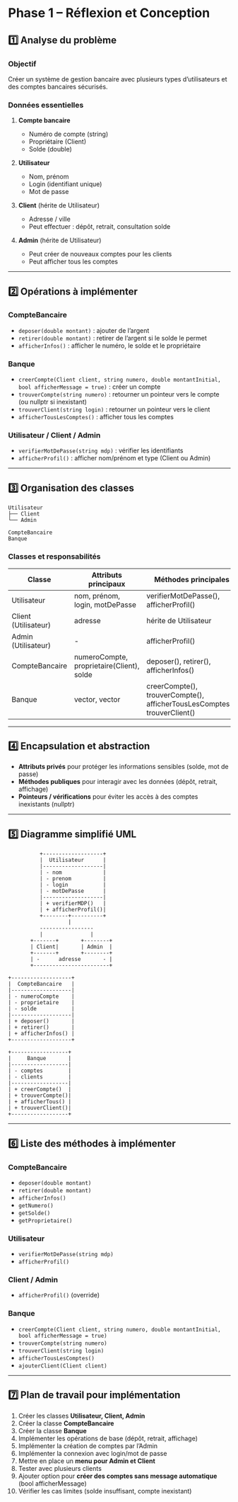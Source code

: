 # **Phase 1 – Réflexion et Conception**

## **1️⃣ Analyse du problème**

### **Objectif**

Créer un système de gestion bancaire avec plusieurs types d’utilisateurs et des comptes bancaires sécurisés.

### **Données essentielles**

1. **Compte bancaire**

   * Numéro de compte (string)
   * Propriétaire (Client)
   * Solde (double)

2. **Utilisateur**

   * Nom, prénom
   * Login (identifiant unique)
   * Mot de passe

3. **Client** (hérite de Utilisateur)

   * Adresse / ville
   * Peut effectuer : dépôt, retrait, consultation solde

4. **Admin** (hérite de Utilisateur)

   * Peut créer de nouveaux comptes pour les clients
   * Peut afficher tous les comptes

---

## **2️⃣ Opérations à implémenter**

### **CompteBancaire**

* `deposer(double montant)` : ajouter de l’argent
* `retirer(double montant)` : retirer de l’argent si le solde le permet
* `afficherInfos()` : afficher le numéro, le solde et le propriétaire

### **Banque**

* `creerCompte(Client client, string numero, double montantInitial, bool afficherMessage = true)` : créer un compte
* `trouverCompte(string numero)` : retourner un pointeur vers le compte (ou nullptr si inexistant)
* `trouverClient(string login)` : retourner un pointeur vers le client
* `afficherTousLesComptes()` : afficher tous les comptes

### **Utilisateur / Client / Admin**

* `verifierMotDePasse(string mdp)` : vérifier les identifiants
* `afficherProfil()` : afficher nom/prénom et type (Client ou Admin)

---

## **3️⃣ Organisation des classes**

```
Utilisateur
├── Client
└── Admin

CompteBancaire
Banque
```

### **Classes et responsabilités**

| Classe               | Attributs principaux                      | Méthodes principales                                                      |
| -------------------- | ----------------------------------------- | ------------------------------------------------------------------------- |
| Utilisateur          | nom, prénom, login, motDePasse            | verifierMotDePasse(), afficherProfil()                                    |
| Client (Utilisateur) | adresse                                   | hérite de Utilisateur                                                     |
| Admin (Utilisateur)  | -                                         | afficherProfil()                                                          |
| CompteBancaire       | numeroCompte, proprietaire(Client), solde | deposer(), retirer(), afficherInfos()                                     |
| Banque               | vector<CompteBancaire>, vector<Client>    | creerCompte(), trouverCompte(), afficherTousLesComptes(), trouverClient() |

---

## **4️⃣ Encapsulation et abstraction**

* **Attributs privés** pour protéger les informations sensibles (solde, mot de passe)
* **Méthodes publiques** pour interagir avec les données (dépôt, retrait, affichage)
* **Pointeurs / vérifications** pour éviter les accès à des comptes inexistants (nullptr)

---

## **5️⃣ Diagramme simplifié UML**

```
          +-------------------+
          |  Utilisateur      |
          |-------------------|
          | - nom             |
          | - prenom          |
          | - login           |
          | - motDePasse      |
          |-------------------|
          | + verifierMDP()   |
          | + afficherProfil()|
          +--------+----------+
                   |
          -----------------
          |               |
       +-------+       +--------+
       | Client|       | Admin  |
       +-------+       +--------+
       | -      adresse       - | 
       +------------------------+
       
+-------------------+
|  CompteBancaire   |
|-------------------|
| - numeroCompte    |
| - proprietaire    |
| - solde           |
|-------------------|
| + deposer()       |
| + retirer()       |
| + afficherInfos() |
+-------------------+

+------------------+
|     Banque       |
|------------------|
| - comptes        |
| - clients        |
|------------------|
| + creerCompte()  |
| + trouverCompte()|
| + afficherTous() |
| + trouverClient()|
+------------------+
```

---

## **6️⃣ Liste des méthodes à implémenter**

### **CompteBancaire**

* `deposer(double montant)`
* `retirer(double montant)`
* `afficherInfos()`
* `getNumero()`
* `getSolde()`
* `getProprietaire()`

### **Utilisateur**

* `verifierMotDePasse(string mdp)`
* `afficherProfil()`

### **Client / Admin**

* `afficherProfil()` (override)

### **Banque**

* `creerCompte(Client client, string numero, double montantInitial, bool afficherMessage = true)`
* `trouverCompte(string numero)`
* `trouverClient(string login)`
* `afficherTousLesComptes()`
* `ajouterClient(Client client)`

---

## **7️⃣ Plan de travail pour implémentation**

1. Créer les classes **Utilisateur, Client, Admin**
2. Créer la classe **CompteBancaire**
3. Créer la classe **Banque**
4. Implémenter les opérations de base (dépôt, retrait, affichage)
5. Implémenter la création de comptes par l’Admin
6. Implémenter la connexion avec login/mot de passe
7. Mettre en place un **menu pour Admin et Client**
8. Tester avec plusieurs clients
9. Ajouter option pour **créer des comptes sans message automatique** (bool afficherMessage)
10. Vérifier les cas limites (solde insuffisant, compte inexistant)
